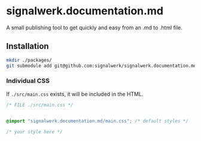 # signalwerk.documentation.md

A small publishing tool to get quickly and easy from an .md to .html file.

## Installation

```bash
mkdir ./packages/
git submodule add git@github.com:signalwerk/signalwerk.documentation.md.git ./packages/signalwerk.documentation.md

```



### Individual CSS
If `./src/main.css` exists, it will be included in the HTML.

```css
/* FILE ./src/main.css */


@import "signalwerk.documentation.md/main.css"; /* default styles */

/* your style here */
```